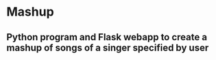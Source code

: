 # Mashup

## Python program and Flask webapp to create a mashup of songs of a singer specified by user
